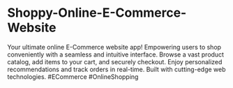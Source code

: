 # Shoppy-Online-E-Commerce-Website
Your ultimate online E-Commerce website app! Empowering users to shop conveniently with a seamless and intuitive interface. Browse a vast product catalog, add items to your cart, and securely checkout. Enjoy personalized recommendations and track orders in real-time. Built with cutting-edge web technologies. #ECommerce #OnlineShopping
